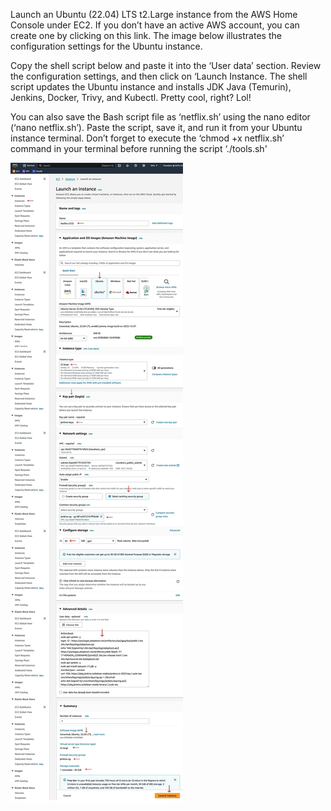 Launch an Ubuntu (22.04) LTS t2.Large instance from the AWS Home Console under EC2. If you don’t have an active AWS account, you can create one by clicking on this link. The image below illustrates the configuration settings for the Ubuntu instance.

Copy the shell script below and paste it into the ‘User data’ section. Review the configuration settings, and then click on ‘Launch Instance. The shell script updates the Ubuntu instance and installs JDK Java (Temurin), Jenkins, Docker, Trivy, and Kubectl. Pretty cool, right? Lol!

You can also save the Bash script file as ‘netflix.sh’ using the nano editor (‘nano netflix.sh’). Paste the script, save it, and run it from your Ubuntu instance terminal. Don’t forget to execute the ‘chmod +x netflix.sh’ command in your terminal before running the script ‘./tools.sh'


![EC2 launch with tools.sh](https://github.com/smitwaman/devops-netflix-pipeline/blob/main/images%2Fnetflix-demo-images%2FEC2%2F17113764910746965517050830563332.jpg)

